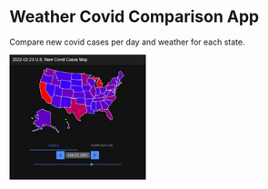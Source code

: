 # Weather Covid Comparison App

Compare new covid cases per day and weather for each state.

<img src="https://github.com/LacChe/weather-covid-comparison-app/blob/main/1.JPG" width="240" />
